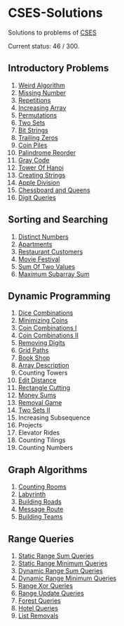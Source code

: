# CSES-Solutions
Solutions to problems of [CSES](https://cses.fi/problemset/list/)

Current status: 46 / 300.

## Introductory Problems
1. [Weird Algorithm](/Introductory%20Problems/weird_algorithm.cpp)
2. [Missing Number](/Introductory%20Problems/missing_number.cpp)
3. [Repetitions](/Introductory%20Problems/repetitions.cpp)
4. [Increasing Array](/Introductory%20Problems/increasing_array.cpp)
5. [Permutations](/Introductory%20Problems/permutations.cpp)
8. [Two Sets](/Introductory%20Problems/two_sets.cpp)
9. [Bit Strings](/Introductory%20Problems/bit_strings.cpp)
10. [Trailing Zeros](/Introductory%20Problems/trailing_zeros.cpp)
11. [Coin Piles](/Introductory%20Problems/coin_piles.cpp)
12. [Palindrome Reorder](/Introductory%20Problems/palindrome_reorder.cpp)
13. [Gray Code](/Introductory%20Problems/gray_code.cpp)
14. [Tower Of Hanoi](/Introductory%20Problems/tower_of_hanoi.cpp)
15. [Creating Strings](/Introductory%20Problems/creating_strings.cpp)
16. [Apple Division](/Introductory%20Problems/apple_division.cpp)
17. [Chessboard and Queens](/Introductory%20Problems/chessboard_and_queens.cpp)
18. [Digit Queries](/Introductory%20Problems/digit_queries.cpp)

## Sorting and Searching
1. [Distinct Numbers](/Sorting%20and%20Searching/distinct_numbers.cpp)
2. [Apartments](/Sorting%20and%20Searching/apartments.cpp)
5. [Restaurant Customers](/Sorting%20and%20Searching/restaurant_customers.cpp)
6. [Movie Festival](/Sorting%20and%20Searching/movie_festival.cpp)
7. [Sum Of Two Values](/Sorting%20and%20Searching/sum_of_two_values.cpp)
8. [Maximum Subarray Sum](/Sorting%20and%20Searching/maximum_subarray_sum.cpp)

## Dynamic Programming
1. [Dice Combinations](/Dynamic%20Programming/dice_combination.cpp)
2. [Minimizing Coins](/Dynamic%20Programming/minimizing_coins.cpp)
3. [Coin Combinations I](/Dynamic%20Programming/coin_combinations_I.cpp)
4. [Coin Combinations II](/Dynamic%20Programming/coin_combinations_II.cpp)
5. [Removing Digits](/Dynamic%20Programming/removing_digits.cpp)
6. [Grid Paths](/Dynamic%20Programming/grid_paths.cpp)
7. [Book Shop](/Dynamic%20Programming/book_shop.cpp)
8. [Array Description](/Dynamic%20Programming/array_description.cpp)
9. Counting Towers
10. [Edit Distance](/Dynamic%20Programming/edit_distance.cpp)
11. [Rectangle Cutting](/Dynamic%20Programming/rectangle_cutting.cpp)
12. [Money Sums](/Dynamic%20Programming/money_sums.cpp)
13. [Removal Game](/Dynamic%20Programming/removal_game.cpp)
14. [Two Sets II](/Dynamic%20Programming/two_sets_II.cpp)
15. Increasing Subsequence
16. Projects
17. Elevator Rides
18. Counting Tilings
19. Counting Numbers

## Graph Algorithms
1. [Counting Rooms](/Graph%20Algorithms/counting_rooms.cpp)
2. [Labyrinth](/Graph%20Algorithms/labyrinth.cpp)
3. [Building Roads](/Graph%20Algorithms/building_roads.cpp)
4. [Message Route](/Graph%20Algorithms/message_route.cpp)
5. [Building Teams](/Graph%20Algorithms/building_teams.cpp)

## Range Queries
1. [Static Range Sum Queries](/Range%20Queries/static_range_sum_queries.cpp)
2. [Static Range Minimum Queries](/Range%20Queries/static_range_minimum_queries.cpp)
3. [Dynamic Range Sum Queries](/Range%20Queries/dynamic_range_sum_queries.cpp)
4. [Dynamic Range Minimum Queries](/Range%20Queries/dynamic_range_minimum_queries.cpp)
5. [Range Xor Queries](/Range%20Queries/range_xor__queries.cpp)
6. [Range Update Queries](/Range%20Queries/range_update_queries.cpp)
7. [Forest Queries](/Range%20Queries/forest_queries.cpp)
8. [Hotel Queries](/Range%20Queries/hotel_queries.cpp)
9. [List Removals](/Range%20Queries/list_removals.cpp)
